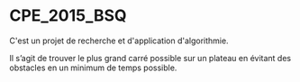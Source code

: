 # CPE_2015_BSQ

C'est un projet de recherche et d'application d'algorithmie.

Il s’agit de trouver le plus grand carré possible sur un plateau en évitant des obstacles en un minimum de temps possible.